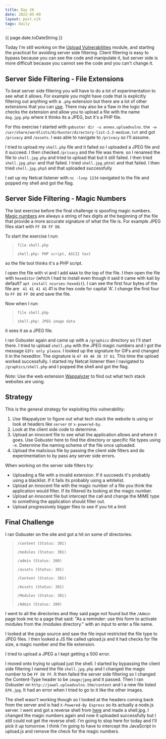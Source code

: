 ```yaml
---
title: Day 26
date: 2022-05-09
layout: post.njk
tags: daily
---
```


{{ page.date.toDateString }}

Today I'm still working on the [Upload Vulnerabilities](https://tryhackme.com/room/uploadvulns) module, and starting the practical for avoiding server side filtering. Client filtering is easy to bypass because you can see the code and manipulate it, but server side is more difficult because you cannot see the code and you can't change it.

## Server Side Filtering - File Extensions
To beat server side filtering you will have to do a lot of experimentation to see what it allows. For example you might have code that is explicitly filtering out anything with a `.php` extension but there are a lot of other extensions that you can [use](https://en.wikipedia.org/wiki/PHP). There may also be a flaw in the logic that checks the extension and allow you to upload a file with the name `dog.jpg.php` where it thinks its a JPEG, but it's a PHP file.

For this exercise I started with `gobuster dir -u annex.uploadvulns.thm -w /usr/share/wordlists/dirbuster/directory-list-2.3-medium.txt` and got `/privacy` and `/assets`. I was able to navigate to `/privacy` so I'll assume.

I tried to upload my `shell.php` file and it failed so I uploaded a JPEG file and it succeed. I then checked `/privacy` and the file was there. so I renamed the file to `shell.jpg.php` and tried to upload that but it still failed. I then tried `shell.jpg.phar` and that failed. I tried `shell.jpg.phtml` and that failed. I then tried `shell.jpg.php5` and that uploaded successfully

I set up my Netcat listener with `nc -lvnp 1234` navigated to the file and popped my shell and got the flag.

## Server Side Filtering - Magic Numbers
The last exercise before the final challenge is spoofing magic numbers. [Magic numbers](https://en.wikipedia.org/wiki/List_of_file_signatures) are always a string of hex digits at the beginning of the file that provide a more accurate signature of what the file is. For example JPEG files start with `FF D8 FF D8`.

To start the exercise I run:
>`file shell.php`
>
>`shell.php: PHP script, ASCII text`

so the file tool thinks it's a PHP script.

I open the file with vi and I add `AAAA` to the top of the file. I then open the file with `hexeditor` (which I had to install even though it said it came with kali by default? `apt install ncurses-hexedit`). I can see the first four bytes of the file are ` 41 41 41 41` 41 is the hex code for capital 'A'. I change the first four to `FF D8 FF D8` and save the file.

Now when I run:
>`file shell.php`
>
>`shell.php: JPEG image data`

it sees it as a JPEG file.

I ran Gobuster again and came up with a `/graphics` directory so I'll start there. I tried to upload `shell.php` with the JPEG magic numbers and I got the message `GIFs only please`. I looked up the signature for GIFs and changed it in the hexeditor. The signature is `47 49 46 38 37 61`. This time the upload worked successfully. I started my Netcat listener then I navigated to `/graphics/shell.php` and I popped the shell and got the flag.

*Note:* Use the web extension [Wappalyzer](https://www.wappalyzer.com/) to find out what tech stack websites are using.

## Strategy
This is the general strategy for exploiting this vulnerability:
1. Use Wappalyzer to figure out what tech stack the website is using or look at headers like `server` or `x-powered-by`.
2. Look at the client side code to determine.
3. Upload an innocent file to see what the application allows and where it goes. Use Gobuster here to find the directory or specific file types using -x. Determine the naming scheme of the file once uploaded.
4. Upload the malicious file by passing the client side filters and do experimentation to by pass any server side errors.

When working on the server side filters try:
- Uploading a file with a invalid extension. If it succeeds it's probably using a blacklist. If it fails its probably using a whitelist.
- Upload an innocent file with the magic number of a file you think the application would filter. If its filtered its looking at the magic number.
- Upload an innocent file but intercept the call and change the MIME type to something the application should filter out.
- Upload progressively bigger files to see if you hit a limit

## Final Challenge
I ran Gobuster on the site and got a hit on some of directories:
>`/content (Status: 301)`
>
>`/modules (Status: 301)`
>
>`/admin (Status: 200)`
>
>`/assets (Status: 301)`
>
>`/Content (Status: 301)`
>
>`/Assets (Status: 301)`
>
>`/Modules (Status: 301)`
>
>`/Admin (Status: 200)`


I went to all the directories and they said page not found but the `/Admin` page took me to a page that said: "As a reminder: use this form to activate modules from the /modules directory." with an input to enter a file name.


I looked at the page source and saw the file input restricted the file type to JPEG files. I then looked a JS file called upload.js and it had checks for file size, a magic number and the file extension.

I tried to upload a JPEG a I kept getting a 500 error.

I moved onto trying to upload just the shell. I started by bypassing the client side filtering I named the file `shell.jpg.php` and I changed the magic number to be `FF D8 FF`. It then failed the server side filtering so I changed the Content-Type header to be `image/jpeg` and it passed. Then I ran Gobuster on `http://jewel.uploadvulns.thm/content` and I a new file listed `EFK.jpg`. It had an error when I tried to go to it like the other images.

The shell wasn't working though so I looked at the headers coming back from the server and is had `X-Powered-By Express` so its actually a node.js server. I went and got a reverse shell from [here](https://github.com/swisskyrepo/PayloadsAllTheThings/blob/master/Methodology%20and%20Resources/Reverse%20Shell%20Cheatsheet.md#nodejs) and made a shell.jpg. I changed the magic numbers again and now it uploaded successfully but I still could not get the reverse shell. I'm going to stop here for today and I'll pick it up tomorrow. I think I'm going to have to intercept the JavaScript in upload.js and remove the check for the magic numbers.
